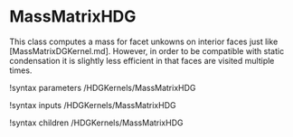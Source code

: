 # MassMatrixHDG

This class computes a mass for facet unkowns on interior faces just like [MassMatrixDGKernel.md]. However, in order to be compatible with static condensation it is slightly less efficient in that faces are visited multiple times.

!syntax parameters /HDGKernels/MassMatrixHDG

!syntax inputs /HDGKernels/MassMatrixHDG

!syntax children /HDGKernels/MassMatrixHDG

